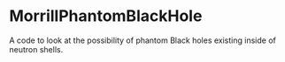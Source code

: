 # MorrillPhantomBlackHole
A code to look at the possibility of phantom Black holes existing inside of neutron shells.
